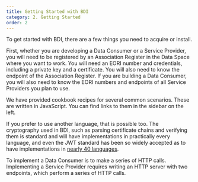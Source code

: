 ```yaml
---
title: Getting Started with BDI
category: 2. Getting Started
order: 2
---
```


To get started with BDI, there are a few things you need to acquire or install.

First, whether you are developing a Data Consumer or a Service Provider, you will need to be registered by an Association Register in the Data Space where you want to work. You will need an EORI number and credentials, including a private key and a certificate. You will also need to know the endpoint of the Association Register. If you are building a Data Consumer, you will also need to know the EORI numbers and endpoints of all Service Providers you plan to use.

We have provided cookbook recipes for several common scenarios. These are written in JavaScript. You can find links to them in the sidebar on the left.

If you prefer to use another language, that is possible too. The cryptography used in BDI, such as parsing certificate chains and verifying them is standard and will have implementations in practically every language, and even the JWT standard has been so widely accepted as to have implementations in [nearly 40 languages](https://jwt.io/libraries).

To implement a Data Consumer is to make a series of HTTP calls. Implementing a Service Provider requires writing an HTTP server with two endpoints, which perform a series of HTTP calls.

